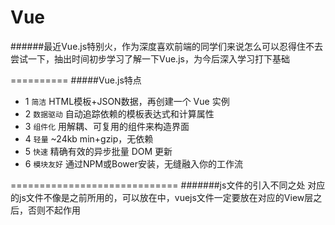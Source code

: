Vue
=============
######最近Vue.js特别火，作为深度喜欢前端的同学们来说怎么可以忍得住不去尝试一下，抽出时间初步学习了解一下Vue.js，为今后深入学习打下基础

==========
#####Vue.js特点
* 1 `简洁` HTML模板+JSON数据，再创建一个 Vue 实例
* 2 `数据驱动` 自动追踪依赖的模板表达式和计算属性
* 3 `组件化` 用解耦、可复用的组件来构造界面
* 4 `轻量` ~24kb min+gzip，无依赖
* 5 `快速` 精确有效的异步批量 DOM 更新
* 6 `模块友好` 通过NPM或Bower安装，无缝融入你的工作流

=============================
#######js文件的引入不同之处
    对应的js文件不像是之前所用的，可以放在<head></head>中，vuejs文件一定要放在对应的View层之后，否则不起作用
